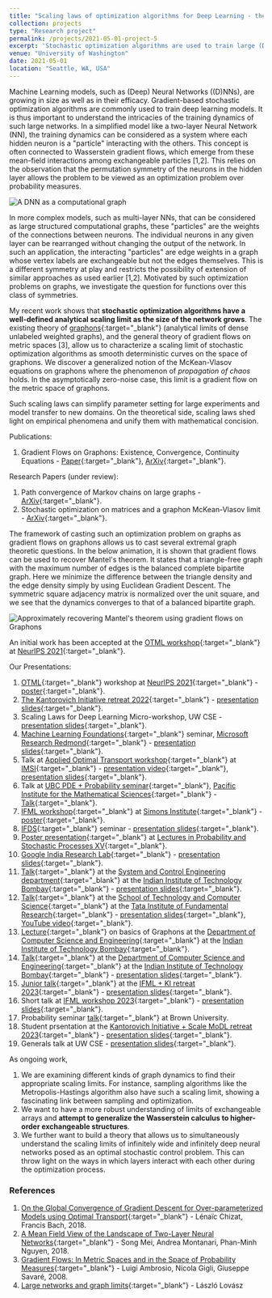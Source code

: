 ```yaml
---
title: "Scaling laws of optimization algorithms for Deep Learning - the Graphon perspective"
collection: projects
type: "Research project"
permalink: /projects/2021-05-01-project-5
excerpt: 'Stochastic optimization algorithms are used to train large (Deep) Neural Networks ((D)NNs). The non-linear training dynamics of two-layer NNs can be described as a mean-field interacting particle system where the "particles" are the neurons in the single hidden layer. Wasserstein gradient flows often arise from such mean-field interactions among exchangeable particles. This relies on the observation that the permutation symmetry of the neurons in the hidden layer allows the problem to be viewed as an optimization problem over probability measures. Going beyond, multi-layer NNs can be considered as large computational graphs and therefore can possess different groups of symmetries. This body of work aims to describe analytical scaling limits of stochastic optimization algorithms as the size of the network grows. We use and develop on the existing theory of exchangeable arrays, graphons (analytical limits of dense graphs), the general theory of gradient flows on metric spaces, and insights from propagation of chaos to characterize this scaling limit. We discover a generalized notion of the McKean-Vlasov equation on graphons where the phenomenon of _propagation of chaos_ holds. In the asymptotically zero-noise case, this limit is a gradient flow on the metric space of graphons.'
venue: "University of Washington"
date: 2021-05-01
location: "Seattle, WA, USA"
---
```


Machine Learning models, such as (Deep) Neural Networks ((D)NNs), are growing in size as well as in their efficacy. Gradient-based stochastic optimization algorithms are commonly used to train deep learning models. It is thus important to understand the intricacies of the training dynamics of such large networks. In a simplified model like a two-layer Neural Network (NN), the training dynamics can be considered as a system where each hidden neuron is a "particle" interacting with the others. This concept is often connected to Wasserstein gradient flows, which emerge from these mean-field interactions among exchangeable particles [1,2]. This relies on the observation that the permutation symmetry of the neurons in the hidden layer allows the problem to be viewed as an optimization problem over probability measures.

![A DNN as a computational graph](https://raghavsomani.github.io/projects/images/DNN.png)

In more complex models, such as multi-layer NNs, that can be considered as large structured computational graphs, these "particles" are the weights of the connections between neurons. The individual neurons in any given layer can be rearranged without changing the output of the network. In such an application, the interacting "particles" are edge weights in a graph whose vertex labels are exchangeable but not the edges themselves. This is a different symmetry at play and restricts the possibility of extension of similar approaches as used earlier [1,2]. Motivated by such optimization problems on graphs, we investigate the question for functions over this class of symmetries.

My recent work shows that **stochastic optimization algorithms have a well-defined analytical scaling limit as the size of the network grows**. The existing theory of [graphons](https://en.wikipedia.org/wiki/Graphon){:target="_blank"} (analytical limits of dense unlabeled weighted graphs), and the general theory of gradient flows on metric spaces [3], allow us to characterize a scaling limit of stochastic optimization algorithms as smooth deterministic curves on the space of graphons. We discover a generalized notion of the McKean-Vlasov equations on graphons where the phenomenon of _propagation of chaos_ holds. In the asymptotically zero-noise case, this limit is a gradient flow on the metric space of graphons.

Such scaling laws can simplify parameter setting for large experiments and model transfer to new domains. On the theoretical side, scaling laws shed light on empirical phenomena and unify them with mathematical concision.

Publications:
1. Gradient Flows on Graphons: Existence, Convergence, Continuity Equations - [Paper](https://link.springer.com/article/10.1007/s10959-023-01271-8){:target="_blank"}, [ArXiv](https://arxiv.org/abs/2111.09459){:target="_blank"}.

Research Papers (under review):
1. Path convergence of Markov chains on large graphs - [ArXiv](http://arxiv.org/abs/2308.09214){:target="_blank"}.
2. Stochastic optimization on matrices and a graphon McKean-Vlasov limit - [ArXiv](https://arxiv.org/abs/2210.00422){:target="_blank"}.


The framework of casting such an optimization problem on graphs as gradient flows on graphons allows us to cast several extremal graph theoretic questions. In the below animation, it is shown that gradient flows can be used to recover Mantel's theorem. It states that a triangle-free graph with the maximum number of edges is the balanced complete bipartite graph. Here we minimize the difference between the triangle density and the edge density simply by using Euclidean Gradient Descent. The symmetric square adjacency matrix is normalized over the unit square, and we see that the dynamics converges to that of a balanced bipartite graph.

![Approximately recovering Mantel's theorem using gradient flows on Graphons](https://raghavsomani.github.io/projects/files/mantel.gif)

An initial work has been accepted at the [OTML workshop](https://otml2021.github.io/){:target="_blank"} at [NeurIPS 2021](https://nips.cc/Conferences/2021){:target="_blank"}.

Our Presentations:
1. [OTML](https://otml2021.github.io/){:target="_blank"} workshop at [NeurIPS 2021](https://nips.cc/Conferences/2021){:target="_blank"} - [poster](https://raghavsomani.github.io/publications/files/OTML_poster_Gradient_Flows_on_Graphons.pdf){:target="_blank"}.
2. [The Kantorovich Initiative retreat 2022](https://kantorovich.org/event/ki-retreat-2022/){:target="_blank"} - [presentation slides](https://raghavsomani.github.io/projects/files/Gradient_flows_on_Graphons_presentation.pdf){:target="_blank"}.
3. Scaling Laws for Deep Learning Micro-workshop, UW CSE - [presentation slides](https://drive.google.com/file/d/1w934--CP-0zCwxiCcZATUdCr-vCGfJC4/view?usp=sharing){:target="_blank"}.
4. [Machine Learning Foundations](https://www.microsoft.com/en-us/research/group/mlog/){:target="_blank"} seminar, [Microsoft Research Redmond](https://www.microsoft.com/en-us/research/lab/microsoft-research-redmond/){:target="_blank"} - [presentation slides](https://drive.google.com/file/d/1W-_T-6YNfjVsbEerDy7-gnJP7ZvanMyi/view?usp=sharing){:target="_blank"}.
5. Talk at [Applied Optimal Transport workshop](https://www.imsi.institute/activities/applied-optimal-transport/){:target="_blank"} at [IMSI](https://www.imsi.institute/){:target="_blank"} - [presentation video](https://www.imsi.institute/videos/gradient-flows-on-graphons/){:target="_blank"}, [presentation slides](https://kantorovich.org/event/ki-retreat-2022/Somani-Tripathi.pdf){:target="_blank"}.
6. Talk at [UBC PDE + Probability seminar](https://secure.math.ubc.ca/Links/ProbSeminar/){:target="_blank"}, [Pacific Institute for the Mathematical Sciences](https://www.pims.math.ca/){:target="_blank"} - [Talk](https://www.pims.math.ca/scientific-event/220915-uppssp){:target="_blank"}.
7. [IFML workshop](https://simons.berkeley.edu/workshops/schedule/22652){:target="_blank"} at [Simons Institute](https://simons.berkeley.edu/){:target="_blank"} - [poster](https://raghavsomani.github.io/projects/files/Scaling_limit_of_optimization_algorithms_on_NNs_IFML.pdf){:target="_blank"}.
8. [IFDS](https://ifds.info/){:target="_blank"} seminar - [presentation slides](https://drive.google.com/file/d/1qKmv3Kv-nrzB7_lKQKBvTyGVRN6FyFZF/view?usp=share_link){:target="_blank"}.
9. [Poster presentation](https://sites.google.com/view/lpsxv/posters?authuser=0#h.4q83to7wlekt){:target="_blank"} at [Lectures in Probability and Stochastic Processes XV](https://sites.google.com/view/lpsxv/home?authuser=0){:target="_blank"}.
10. [Google India Research Lab](https://research.google/teams/india-research-lab/){:target="_blank"} - [presentation slides](https://drive.google.com/file/d/1k9QwbRYc1APCLqZmZDd1VrE3lmkwOEGI/view?usp=sharing){:target="_blank"}.
11. [Talk](https://sites.google.com/view/syscontalks/home?authuser=0){:target="_blank"} at the [System and Control Engineering department](https://www.sc.iitb.ac.in/){:target="_blank"} at the [Indian Institute of Technology Bombay](https://www.iitb.ac.in/){:target="_blank"} - [presentation slides](https://drive.google.com/file/d/1k9QwbRYc1APCLqZmZDd1VrE3lmkwOEGI/view?usp=sharing){:target="_blank"}.
12. [Talk](https://www.tcs.tifr.res.in/events/scaling-limits-stochastic-optimization-algorithms-over-large-graphs){:target="_blank"} at the [School of Technology and Computer Science](https://www.tcs.tifr.res.in/){:target="_blank"} at the [Tata Institute of Fundamental Research](https://www.tifr.res.in/){:target="_blank"} - [presentation slides](https://drive.google.com/file/d/1k9QwbRYc1APCLqZmZDd1VrE3lmkwOEGI/view?usp=sharing){:target="_blank"}, [YouTube video](https://www.youtube.com/watch?v=cCC2zOf2Jqc){:target="_blank"}.
13. [Lecture](https://www.cse.iitb.ac.in/research/talks.php?year=2023&id=1623){:target="_blank"} on basics of Graphons at the [Department of Computer Science and Engineering](https://www.cse.iitb.ac.in/){:target="_blank"} at the [Indian Institute of Technology Bombay](https://www.iitb.ac.in/){:target="_blank"}.
14. [Talk](https://www.cse.iitb.ac.in/research/talks.php?year=2023&id=1622){:target="_blank"} at the [Department of Computer Science and Engineering](https://www.cse.iitb.ac.in/){:target="_blank"} at the [Indian Institute of Technology Bombay](https://www.iitb.ac.in/){:target="_blank"} - [presentation slides](https://drive.google.com/file/d/1k9QwbRYc1APCLqZmZDd1VrE3lmkwOEGI/view?usp=sharing){:target="_blank"}.
15. [Junior talk](https://kantorovich.org/event/ki-retreat-2023/#scaling-limit-of-sgd-over-large-networks){:target="_blank"} at the [IFML + KI retreat 2023](https://kantorovich.org/event/ki-retreat-2023/){:target="_blank"} - [presentation slides](https://drive.google.com/file/d/1kB7iSm7ltO5Bj9xdmagBDUKEhbaBthbn/view?usp=share_link){:target="_blank"}.
16. Short talk at [IFML workshop 2023](https://ifml-uw.github.io/IFML-Workshop-2023/){:target="_blank"} - [presentation slides](https://drive.google.com/file/d/1pBHQb-ekKdaKE8S2i9REXbiBPokV-EbJ/view?usp=share_link){:target="_blank"}.
17. Probability seminar [talk](https://events.brown.edu/event/257532-probability-seminar-presents-soumik-pal-university){:target="_blank"} at Brown University.
18. Student prsentation at the [Kantorovich Initiative + Scale MoDL retreat 2023](https://kantorovich.org/event/ki-retreat-2023-2/){:target="_blank"} - [presentation slides](https://drive.google.com/file/d/1D9zwLJyihLIgvrK10dnUfUdkbfHI0pKE/view?usp=share_link){:target="_blank"}.
19. Generals talk at UW CSE - [presentation slides](https://drive.google.com/file/d/104XM6tZmJS-RDvye4a4AydUF6acKZ32J/view?usp=drive_link){:target="_blank"}.

As ongoing work,

1. We are examining different kinds of graph dynamics to find their appropriate scaling limits. For instance, sampling algorithms like the Metropolis-Hastings algorithm also have such a scaling limit, showing a fascinating link between sampling and optimization.
2. We want to have a more robust understanding of limits of exchangeable arrays and **attempt to generalize the Wasserstein calculus to higher-order exchangeable structures**.
3. We further want to build a theory that allows us to simultaneously understand the scaling limits of infinitely wide and infinitely deep neural networks posed as an optimal stochastic control problem. This can throw light on the ways in which layers interact with each other during the optimization process.

### References

1. [On the Global Convergence of Gradient Descent for Over-parameterized Models using Optimal Transport](https://arxiv.org/abs/1805.09545){:target="_blank"} - Lénaïc Chizat, Francis Bach, 2018.
2. [A Mean Field View of the Landscape of Two-Layer Neural Networks](https://arxiv.org/abs/1804.06561){:target="_blank"} - Song Mei, Andrea Montanari, Phan-Minh Nguyen, 2018.
3. [Gradient Flows: In Metric Spaces and in the Space of Probability Measures](https://www.google.com/books/edition/_/rCDK9JA5BAEC?hl=en&sa=X&ved=2ahUKEwiq-NvV6-L5AhWlGDQIHSRYBFUQre8FegQIAxAX){:target="_blank"} - Luigi Ambrosio, Nicola Gigli, Giuseppe Savaré, 2008.
4. [Large networks and graph limits](https://www.google.com/books/edition/Large_Networks_and_Graph_Limits/FsFqHLid8sAC?hl=en){:target="_blank"} - László Lovász